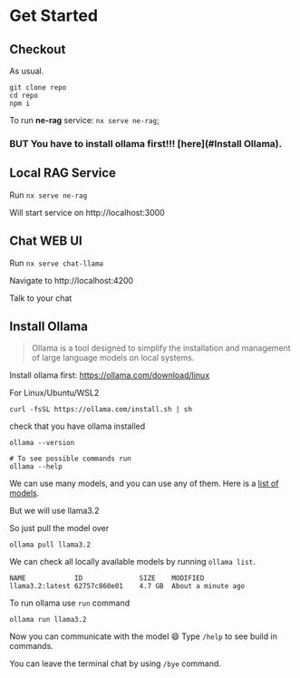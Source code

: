# Get Started

## Checkout

As usual.

```
git clone repo
cd repo
npm i
```

To run **ne-rag** service: `nx serve ne-rag`;

### **BUT** You have to install ollama first!!! [here](#Install Ollama).

## Local RAG Service

Run `nx serve ne-rag`

Will start service on http://localhost:3000

## Chat WEB UI

Run `nx serve chat-llama`

Navigate to http://localhost:4200

Talk to your chat

## Install Ollama

> Ollama is a tool designed to simplify the installation and management of large language models on local systems.

Install ollama first: https://ollama.com/download/linux

For Linux/Ubuntu/WSL2

```shell
curl -fsSL https://ollama.com/install.sh | sh
```

check that you have ollama installed

```shell
ollama --version

# To see possible commands run
ollama --help
```

We can use many models, and you can use any of them. Here is a [list of models](https://github.com/ollama/ollama/blob/main/README.md#model-library).

But we will use llama3.2

So just pull the model over

```shell
ollama pull llama3.2
```

We can check all locally available models by running `ollama list`.

```shell
NAME            ID              SIZE    MODIFIED           
llama3.2:latest 62757c860e01    4.7 GB  About a minute ago      
```

To run ollama use `run` command

```shell
ollama run llama3.2
```

Now you can communicate with the model :smile:
Type `/help` to see build in commands.

You can leave the terminal chat by using `/bye` command. 

